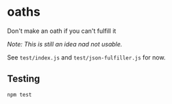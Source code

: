 oaths
=====

Don't make an oath if you can't fulfill it

*Note: This is still an idea nad not usable.*

See `test/index.js` and `test/json-fulfiller.js` for now.

## Testing

```no-highlight
npm test
```
